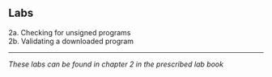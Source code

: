 ## Labs    
2a. Checking for unsigned programs  
2b. Validating a downloaded program  
___
*These labs can be found in chapter 2 in the prescribed lab book* 
